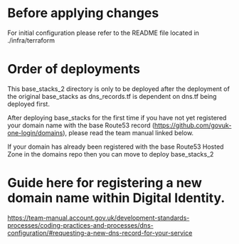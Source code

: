 # Before applying changes

For initial configuration please refer to the README file located in ./infra/terraform

# Order of deployments

This base_stacks_2 directory is only to be deployed after the deployment of the original base_stacks as dns_records.tf is dependent on dns.tf being deployed first.

After deploying base_stacks for the first time if you have not yet registered your domain name with the base Route53 record (https://github.com/govuk-one-login/domains), please read the team manual linked below.

If your domain has already been registered with the base Route53 Hosted Zone in the domains repo then you can move to deploy base_stacks_2

# Guide here for registering a new domain name within Digital Identity.

https://team-manual.account.gov.uk/development-standards-processes/coding-practices-and-processes/dns-configuration/#requesting-a-new-dns-record-for-your-service